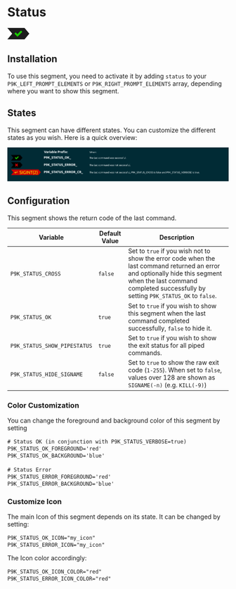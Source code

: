 # Status

![](segment.png)

## Installation

To use this segment, you need to activate it by adding `status` to your
`P9K_LEFT_PROMPT_ELEMENTS` or `P9K_RIGHT_PROMPT_ELEMENTS` array, depending
where you want to show this segment.

## States

This segment can have different states. You can customize the different states
as you wish. Here is a quick overview:

![](states.png)

## Configuration

This segment shows the return code of the last command.

| Variable | Default Value | Description |
|----------|---------------|-------------|
|`P9K_STATUS_CROSS`|`false`|Set to `true` if you wish not to show the error code when the last command returned an error and optionally hide this segment when the last command completed successfully by setting `P9K_STATUS_OK` to `false`.|
|`P9K_STATUS_OK`|`true`|Set to `true` if you wish to show this segment when the last command completed successfully, `false` to hide it.|
|`P9K_STATUS_SHOW_PIPESTATUS`|`true`|Set to `true` if you wish to show the exit status for all piped commands.|
|`P9K_STATUS_HIDE_SIGNAME`|`false`|Set to `true` to show the raw exit code (`1-255`).  When set to `false`, values over 128 are shown as `SIGNAME(-n)` (e.g. `KILL(-9)`)|

### Color Customization

You can change the foreground and background color of this segment by setting
```
# Status OK (in conjunction with P9K_STATUS_VERBOSE=true)
P9K_STATUS_OK_FOREGROUND='red'
P9K_STATUS_OK_BACKGROUND='blue'

# Status Error
P9K_STATUS_ERROR_FOREGROUND='red'
P9K_STATUS_ERROR_BACKGROUND='blue'
```

### Customize Icon

The main Icon of this segment depends on its state.
It can be changed by setting:
```
P9K_STATUS_OK_ICON="my_icon"
P9K_STATUS_ERROR_ICON="my_icon"
```

The Icon color accordingly:
```
P9K_STATUS_OK_ICON_COLOR="red"
P9K_STATUS_ERROR_ICON_COLOR="red"
```